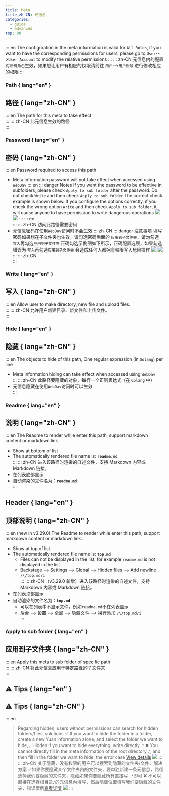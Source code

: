 ```yaml
---
title: Meta
title_zh-CN: 元信息
categories:
  - guide
  - advanced
top: 80
---
```


::: en
The configuration in the meta information is valid for `All Roles`, if you want to have the corresponding permissions for users, please go to `User`-->`User Account` to modify the relative permissions
:::
::: zh-CN
元信息内的配置对`所有角色`生效，如果想让用户有相应的权限请前往 `用户`-->`用户账号` 进行修改相应的权限
:::

### **Path** { lang="en" }

## **路径** { lang="zh-CN" }

::: en
The path for this meta to take effect
<br/>
:::
::: zh-CN
此元信息生效的路径
<br/>
:::

### **Password** { lang="en" }

## **密码** { lang="zh-CN" }

::: en
Password required to access this path

- Meta information password will not take effect when accessed using `WebDav`
  ::: en
  ::: danger Notes
  If you want the password to be effective in subfolders, please check `Apply to sub folder` after the password. Do not check `Write` and then check `Apply to sub folder`
  The correct check example is shown below. If you configure the options correctly, if you check the wrong option `Write` and then check `Apply to sub folder`, it will cause anyone to have permission to write dangerous operations
  ![](/img/advanced/meta/password_b.png#light)
  ![](/img/advanced/meta/password_h.png#dark)
  :::
  ::: en
  <br/>
  :::
  ::: zh-CN
  访问此路径需要密码
- 元信息密码在使用`WebDav`访问时不会生效
  ::: zh-CN
  ::: danger 注意事项
  填写密码如果想在子文件夹也生效，请勾选密码后面的 `应用到子文件夹`，请勿勾选 `写入`再勾选`应用到子文件夹`
  正确勾选示例图如下所示，正确配置选项，如果勾选错误为 `写入`再勾选`应用到子文件夹` 会造成任何人都拥有权限写入危险操作
  ![](/img/advanced/meta/password_b.png#light)
  ![](/img/advanced/meta/password_h.png#dark)
  :::
  ::: zh-CN
  <br/>
  :::

### **Write** { lang="en" }

## **写入** { lang="zh-CN" }

::: en
Allow user to make directory, new file and upload files.
<br/>
:::
::: zh-CN
允许用户新建目录、新文件和上传文件。
<br/>
:::

### **Hide** { lang="en" }

## **隐藏** { lang="zh-CN" }

::: en
The objects to hide of this path, One regular expression (in `Golang`) per line

- Meta information hiding can take effect when accessed using `WebDav`
  <br/>
  :::
  ::: zh-CN
  此路径要隐藏的对象，每行一个正则表达式（在 `Golang` 中）
- 元信息隐藏在使用`WebDav`访问时可以生效
  <br/>
  :::

### **Readme** { lang="en" }

## **说明** { lang="zh-CN" }

::: en
The Readme to render while enter this path, support markdown content or markdown link.

- Show at bottom of list
- The automatically rendered file name is: **`readme.md`**
  <br/>
  :::
  ::: zh-CN
  进入该路径时渲染的自述文件，支持 Markdown 内容或 Markdown 链接。
- 在列表底部显示
- 自动渲染的文件名为：**`readme.md`**
  <br/>
  :::

## **Header** { lang="en" }

## **顶部说明** { lang="zh-CN" }

::: en
(new in v3.29.0) The Readme to render while enter this path, support markdown content or markdown link.

- Show at top of list
- The automatically rendered file name is: **`top.md`**
  - Files can not be displayed in the list, for example `readme.md` is not displayed in the list
  - Backstage --> Settings --> Global --> Hidden files --> Add newline `/\/top.md/i`
    <br/>
    :::
    ::: zh-CN
    （v3.29.0 新增）进入该路径时渲染的自述文件，支持 Markdown 内容或 Markdown 链接。
- 在列表顶部显示
- 自动渲染的文件名为：**`top.md`**
  - 可以在列表中不显示文件，例如`readme.md`不在列表显示
  - 后台 --> 设置 --> 全局 --> 隐藏文件 --> 换行添加 `/\/top.md/i`
    <br/>
    :::

### **Apply to sub folder** { lang="en" }

## **应用到子文件夹** { lang="zh-CN" }

::: en
Apply this meta to sub folder of specific path
<br/>
:::
::: zh-CN
将此元信息应用于特定路径的子文件夹
<br/>
:::

## :warning: Tips { lang="en" }

## :warning: Tips { lang="zh-CN" }

::: en

> Regarding hidden, users without permissions can search for hidden folders/files, solutions
> :white_check_mark: If you want to hide the folder in a folder, create a new Yuan information alone, and select the folder we want to hide,，Hidden if you want to hide everything, write directly`.*`
> :x: You cannot directly fill in the meta information of the root directory `/`, and then fill in the folder we want to hide, the error case [View details](https://github.com/alist-org/alist/issues/4494)
> ![](/img/advanced/hide-tips.png)
> :::
> ::: zh-CN
> 关于隐藏，没有权限的用户可以搜索到隐藏的文件夹/文件，解决方案
> :white_check_mark:如果你要隐藏某个文件夹內的文件夹，要单独新建一条元信息，路径选择我们要隐藏的文件夹，隐藏如果你要隐藏所有直接写 `.*`即可
> :x: 不可以直接在选择根目录`/`的元信息內填写，然后隐藏位置填写我们要隐藏的文件夹，错误案例[查看详情](https://github.com/alist-org/alist/issues/4494)
> ![](/img/advanced/hide-tips.png)
> :::
